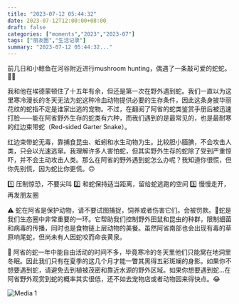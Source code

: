 ```yaml
---
title: "2023-07-12 05:44:32"
date: 2023-07-12T12:00:00+08:00
draft: false
categories: ["moments","2023","2023-07"]
tags: ["朋友圈","生活记录"]
summary: "2023-07-12 05:44:32..."
---
```


前几日和小鲸鱼在河谷附近进行mushroom hunting，偶遇了一条敲可爱的蛇蛇。🐍🐍

我和他在埃德蒙顿住了十五年有余，但还是第一次在野外遇到蛇。我们一直以为这里寒冷漫长的冬天无法为蛇这种冷血动物提供必要的生存条件，因此这条身披华丽花纹的蛇指不定是谁家出逃的宠物。不过，在翻阅了阿省的蛇类鉴赏手册后被迅速打脸——能在阿省野外生存的蛇类有六种，而我们遇到的是最常见的，也是最耐寒的红边束带蛇（Red-sided Garter Snake）。

红边束带蛇无毒，靠捕食昆虫、蚯蚓和水生动物为生。比较胆小腼腆，不会攻击人类，只会以光速逃窜。我理解许多人害怕蛇，但其实野外生存的蛇除了受到严重惊吓，并不会主动攻击人类。那么在阿省的野外遇到蛇怎么办呢？我知道你很慌，但你先别慌，因为蛇比你更慌。🙃

1️⃣ 压制惊恐，不要尖叫 
2️⃣ 和蛇保持适当距离，留给蛇逃跑的空间
3️⃣ 慢慢走开，再发朋友圈

⚠️ 蛇在阿省是保护动物，请不要试图捕捉，饲养或者伤害它们。会被罚款。💸
​
​蛇是我们生态圈中非常重要的一环。它帮助我们控制野外田鼠和昆虫的种群，限制细菌和病毒的传播，同时也是食物链上层动物的美餐。虽然阿省南部也会出现有毒的草原响尾蛇，但尚未有人因蛇咬而命丧黄泉。

📅 阿省的蛇一年中能自由活动的时间不多，毕竟寒冷的冬天里他们只能窝在地洞里冬眠。因此我们只有在夏季的这几个月才能一瞥其黑得五彩斑斓的身影。如果你不想要遇到蛇，请避免去到植被茂密和靠近水源的野外区域。如果你想要遇到蛇…在阿省野外观赏到蛇的概率其实很低，还不如去宠物店或者动物园来得快点。😂

![Media 1](/Moments/photos/2023-07-12/202307120544320.jpg)

